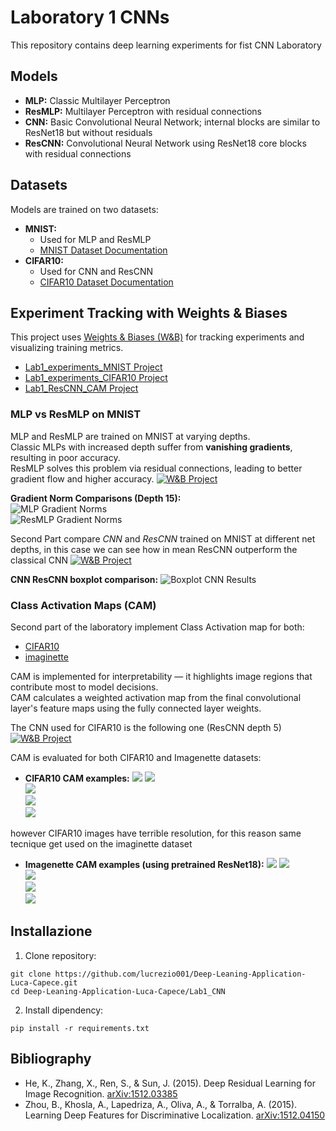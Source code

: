 # Laboratory 1 CNNs

This repository contains deep learning experiments for fist CNN Laboratory

## Models

- **MLP:** Classic Multilayer Perceptron  
- **ResMLP:** Multilayer Perceptron with residual connections  
- **CNN:** Basic Convolutional Neural Network; internal blocks are similar to ResNet18 but without residuals  
- **ResCNN:** Convolutional Neural Network using ResNet18 core blocks with residual connections

## Datasets

Models are trained on two datasets:

- **MNIST:**  
  - Used for MLP and ResMLP  
  - [MNIST Dataset Documentation](https://docs.pytorch.org/vision/main/generated/torchvision.datasets.MNIST.html)
- **CIFAR10:**  
  - Used for CNN and ResCNN  
  - [CIFAR10 Dataset Documentation](https://docs.pytorch.org/vision/main/generated/torchvision.datasets.CIFAR10.html)

## Experiment Tracking with Weights & Biases

This project uses [Weights & Biases (W&B)](https://wandb.ai/) for tracking experiments and visualizing training metrics.
- [Lab1_experiments_MNIST Project](https://wandb.ai/lucacapece007-universit-di-firenze/Lab1_experiments_MNIST?nw=nwuserlucacapece007)  
- [Lab1_experiments_CIFAR10 Project](https://wandb.ai/lucacapece007-universit-di-firenze/Lab1_experiments_CIFAR10?nw=nwuserlucacapece007)  
- [Lab1_ResCNN_CAM Project](https://wandb.ai/lucacapece007-universit-di-firenze/Lab1_ResCNN_CAM?nw=nwuserlucacapece007)

### MLP vs ResMLP on MNIST

MLP and ResMLP are trained on MNIST at varying depths.  
Classic MLPs with increased depth suffer from **vanishing gradients**, resulting in poor accuracy.  
ResMLP solves this problem via residual connections, leading to better gradient flow and higher accuracy.
[![W&B Project](https://img.shields.io/badge/W%26B-Project-lightgrey?logo=wandb)](https://wandb.ai/lucacapece007-universit-di-firenze/Lab1_experiments_MNIST?nw=nwuserlucacapece007)

**Gradient Norm Comparisons (Depth 15):**  
![MLP Gradient Norms](Output/grad_normsMLP_baseline_depth_15.png)  
![ResMLP Gradient Norms](Output/grad_normsResMLP_baseline_depth_15.png) 

Second Part compare *CNN* and *ResCNN* trained on MNIST at different net depths, in this case we can see how in mean ResCNN outperform the classical CNN
[![W&B Project](https://img.shields.io/badge/W%26B-Project-lightgrey?logo=wandb)](https://wandb.ai/lucacapece007-universit-di-firenze/Lab1_experiments_CIFAR10?nw=nwuserlucacapece007)

**CNN ResCNN boxplot comparison:** 
![Boxplot CNN Results](Output/boxplot_CNN.png)

### Class Activation Maps (CAM)

Second part of the laboratory implement Class Activation map for both:
- [CIFAR10](https://docs.pytorch.org/vision/main/generated/torchvision.datasets.CIFAR10.html)
- [imaginette](https://docs.pytorch.org/vision/main/generated/torchvision.datasets.Imagenette.html)

CAM is implemented for interpretability — it highlights image regions that contribute most to model decisions.  
CAM calculates a weighted activation map from the final convolutional layer's feature maps using the fully connected layer weights.



The CNN used for CIFAR10 is the following one (ResCNN depth 5) 
[![W&B Project](https://img.shields.io/badge/W%26B-Project-lightgrey?logo=wandb)](https://wandb.ai/lucacapece007-universit-di-firenze/Lab1_ResCNN_CAM?nw=nwuserlucacapece007)

CAM is evaluated for both CIFAR10 and Imagenette datasets:

- **CIFAR10 CAM examples:**
  ![](CAM_output/CAM_CIFAR10_0.jpg) 
  ![](CAM_output/CAM_CIFAR10_1.jpg)  
  ![](CAM_output/CAM_CIFAR10_2.jpg)  
  ![](CAM_output/CAM_CIFAR10_3.jpg)  
  ![](CAM_output/CAM_CIFAR10_4.jpg)  
 

however CIFAR10 images have terrible resolution, for this reason same tecnique get used on the imaginette dataset

- **Imagenette CAM examples (using pretrained ResNet18):**
  ![](CAM_output/CAM_Imagenette_0.jpg)
  ![](CAM_output/CAM_Imagenette_1.jpg)  
  ![](CAM_output/CAM_Imagenette_2.jpg)  
  ![](CAM_output/CAM_Imagenette_3.jpg)  
  ![](CAM_output/CAM_Imagenette_4.jpg)  
  

## Installazione

1. Clone repository:

```
git clone https://github.com/lucrezio001/Deep-Leaning-Application-Luca-Capece.git
cd Deep-Leaning-Application-Luca-Capece/Lab1_CNN
```

2. Install dipendency:

```
pip install -r requirements.txt
```

## Bibliography

- He, K., Zhang, X., Ren, S., & Sun, J. (2015). Deep Residual Learning for Image Recognition. [arXiv:1512.03385](https://doi.org/10.48550/arXiv.1512.03385)  
- Zhou, B., Khosla, A., Lapedriza, A., Oliva, A., & Torralba, A. (2015). Learning Deep Features for Discriminative Localization. [arXiv:1512.04150](https://doi.org/10.48550/arXiv.1512.04150)

